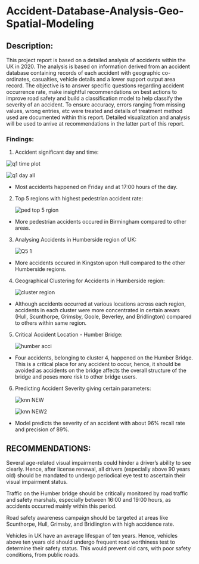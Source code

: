 # Accident-Database-Analysis-Geo-Spatial-Modeling
## Description:
This project report is based on a detailed analysis of accidents within the UK in 2020. The analysis is based on 
information derived from an accident database containing records of each accident with geographic 
co-ordinates, casualties, vehicle details and a lower support output area record. The objective is to 
answer specific questions regarding accident occurrence rate, make insightful recommendations on 
best actions to improve road safety and build a classification model to help classify the severity of an 
accident.
To ensure accuracy, errors ranging from missing values, wrong entries, etc were treated and details of 
treatment method used are documented within this report.
Detailed visualization and analysis will be used to arrive at recommendations in the latter part of this 
report.

### Findings:
1. Accident significant day and time:

![q1 time plot](https://github.com/giftomoba/Accident-Database-Analysis-Geo-Spatial-Modeling/assets/124467481/1e124c0d-dbc0-4309-9aa8-73d4a0ffcd36)

![q1 day all](https://github.com/giftomoba/Accident-Database-Analysis-Geo-Spatial-Modeling/assets/124467481/09484ea7-ae50-4d2e-8339-9ac274dda979)

- Most accidents happened on Friday and at 17:00 hours of the day.

2. Top 5 regions with highest pedestrian accident rate:

   ![ped top 5 rgion](https://github.com/giftomoba/Accident-Database-Analysis-Geo-Spatial-Modeling/assets/124467481/7d5e5090-e7e3-4593-95d5-827bd2ac127c)

- More pedestrian accidents occured in Birmingham compared to other areas.

3. Analysing Accidents in Humberside region of UK:

   ![Q5 1](https://github.com/giftomoba/Accident-Database-Analysis-Geo-Spatial-Modeling/assets/124467481/cd91889a-785b-490a-b533-3aa3a1b25a60)

- More accidents occured in Kingston upon Hull compared to the other Humberside regions.

4. Geographical Clustering for Accidents in Humberside region:

   ![cluster region](https://github.com/giftomoba/Accident-Database-Analysis-Geo-Spatial-Modeling/assets/124467481/90d76b68-e2df-4623-83d6-3336258fa7e7)

- Although accidents occurred at various locations across each region, accidents in each cluster were 
more concentrated in certain arears (Hull, Scunthorpe, Grimsby, Goole, Beverley, and Bridlington) 
compared to others within same region.

5. Critical Accident Location - Humber Bridge:

   ![humber acci](https://github.com/giftomoba/Accident-Database-Analysis-Geo-Spatial-Modeling/assets/124467481/deec5944-3eb9-4092-98f2-f08d32bbd040)

- Four accidents, belonging to cluster 4, happened on the Humber Bridge. 
This is a critical place for any accident to occur, hence, it should be 
avoided as accidents on the bridge affects the overall structure of the bridge and poses more risk to other bridge users.

6. Predicting Accident Severity giving certain parameters:
   
    ![knn NEW](https://github.com/giftomoba/Accident-Database-Analysis-Geo-Spatial-Modeling/assets/124467481/6d448f66-1813-481c-b2f6-5fc9e407622f)

   ![knn NEW2](https://github.com/giftomoba/Accident-Database-Analysis-Geo-Spatial-Modeling/assets/124467481/cde4045d-f3f9-4cac-83d1-acb621154904)
   
- Model predicts the severity of an accident with about 96% recall rate and precision of 89%.

## RECOMMENDATIONS:
Several age-related visual impairments could hinder a driver’s ability to see clearly. 
Hence, after license renewal, all drivers (especially above 90 years old) should be mandated to 
undergo periodical eye test to ascertain their visual impairment status.

Traffic on the Humber bridge should be critically monitored by road traffic and safety marshals, 
especially between 16:00 and 19:00 hours, as accidents occurred mainly within this period.

Road safety awareness campaign should be targeted at areas like Scunthorpe, Hull, Grimsby, and 
Bridlington with high accidence rate.

Vehicles in UK have an average lifespan of ten years. Hence, vehicles above ten 
years old should undergo frequent road worthiness test to determine their safety status. This would 
prevent old cars, with poor safety conditions, from public roads.
